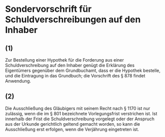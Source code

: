 # Sondervorschrift für Schuldverschreibungen auf den Inhaber



## (1)

 Zur Bestellung einer Hypothek für die Forderung aus einer Schuldverschreibung auf den Inhaber genügt die Erklärung des Eigentümers gegenüber dem Grundbuchamt, dass er die Hypothek bestelle, und die Eintragung in das Grundbuch; die Vorschrift des § 878 findet Anwendung.

## (2)

 Die Ausschließung des Gläubigers mit seinem Recht nach § 1170 ist nur zulässig, wenn die im § 801 bezeichnete Vorlegungsfrist verstrichen ist. Ist innerhalb der Frist die Schuldverschreibung vorgelegt oder der Anspruch aus der Urkunde gerichtlich geltend gemacht worden, so kann die Ausschließung erst erfolgen, wenn die Verjährung eingetreten ist. 

